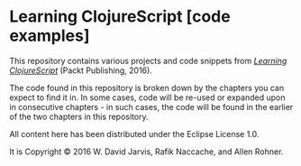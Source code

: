 # Learning ClojureScript [code examples]

This repository contains various projects and code snippets from [_Learning ClojureScript_](http://www.amazon.com/Learning-ClojureScript-Rafik-Naccache/dp/1785887637/ref=tmm_pap_swatch_0?_encoding=UTF8&qid=1455930533&sr=8-1) (Packt Publishing, 2016).

The code found in this repository is broken down by the chapters you can expect to find it in. In some cases, code will be re-used or expanded upon in consecutive chapters - in such cases, the code will be found in the earlier of the two chapters in this repository.

All content here has been distributed under the Eclipse License 1.0.

It is Copyright © 2016 W. David Jarvis, Rafik Naccache, and Allen Rohner.
